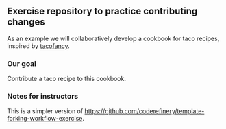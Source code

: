 

## Exercise repository to practice contributing changes

As an example we will collaboratively develop a cookbook for taco recipes,
inspired by [tacofancy](https://github.com/sinker/tacofancy).


### Our goal

Contribute a taco recipe to this cookbook.


### Notes for instructors

This is a simpler version of
https://github.com/coderefinery/template-forking-workflow-exercise.
